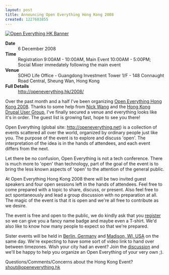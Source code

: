 ```yaml
--- 
layout: post
title: Announcing Open Everything Hong Kong 2008
created: 1227603855
---
```

<a href="http://openeverything.hk/2008"><img alt="Open Everything HK Banner" src="http://gallery.johndbritton.com/d/78765-2/openeverythinghongkong2008.png" /></a>
<dl>
 <dt><strong>Date</strong></dt><dd>6 December 2008</dd>
 <dt><strong>Time</strong></dt><dd>Registration 9:00AM - 10:00AM, Main Event 10:00AM - 5:00PM; Social Mixer immedately following the main event</dd>
 <dt><strong>Venue</strong></dt><dd>SOHO Life Office - Guangdong Investment Tower 1/F - 148 Connaught Road Central, Sheung Wan, Hong Kong</dd>
 <dt><strong>Full Details</strong></dt><dd><a href="http://openeverything.hk/2008/">http://openeverything.hk/2008/</a></dd>
</dl>

Over the past month and a half I've been organizing <a href="http://openeverything.hk/2008">Open Everything Hong Kong 2008</a>. Thanks to some help from <a href="http://www.currystar.com">Nick Wang</a> and the <a href="http://groups.drupal.org/hongkong">Hong Kong Drupal User Group</a>, I've finally secured a venue and everything looks like it's in order. The guest list is growing fast, hope to see you there!

Open Everything (global site: http://openeverything.net) is a collection of events scattered all over the world, organized by ordinary people just like you. The purpose of the event is to explore and discuss 'open'. The interpretation of the idea is in the hands of attendees, and each event differs from the next.

Let there be no confusion, Open Everything is not a tech conference. There is much more to 'open' than technology, part of the goal of the event is to bring the less known aspects of 'open' to the attention of the general public.

At Open Everything Hong Kong 2008 there will be two invited guest speakers and four open sessions left in the hands of attendees. Feel free to come prepared with a topic to share, discuss, or present. Also feel free to act spontaneously and lead a group discussion with no preparation at all. The magic of the event is that it is open and we're all free to contribute as we desire.

The event is free and open to the public, we do kindly ask that you <a href="http://spreadsheets.google.com/viewform?key=pF3nGOxC38AHL77VKspOvDA&hl=en">register</a> so we can give you a fancy name badge and maybe even a T-shirt. We'd also like to know how many people to expect so that we're prepared.

Sister events will be held in <a href="http://openeverything.wik.is/Berlin">Berlin, Germany</a> and <a href="http://openeverything.wik.is/Madison,_WI">Madison, WI, USA</a> on the same day. We're expecting to have some sort of video link to hand over between timezones. Wish your city had an event? Join the <a href="http://groups.google.com/group/open-everything-discuss">discussion</a> and we'll be happy to help you organize an Open Everything of your very own ;).

Questions/Comments/Concerns about the Hong Kong Event? shout@openeverything.hk
